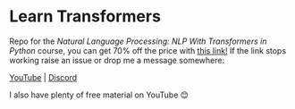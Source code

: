 # Learn Transformers

Repo for the *Natural Language Processing: NLP With Transformers in Python* course, you can get 70% off the price with [this link!](https://www.udemy.com/course/nlp-with-transformers/?couponCode=70SEP2021) If the link stops working raise an issue or drop me a message somewhere:

[YouTube](https://www.youtube.com/c/jamesbriggs) 
| [Discord](https://discord.gg/c5QtDB9RAP)

I also have plenty of free material on YouTube 😊
